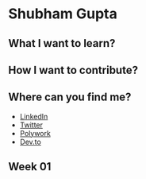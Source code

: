 # Shubham Gupta
<!---
 Add a 2-3 lines of introduction
 --->

## What I want to learn?
<!--- 
* Add few bullet points 
---> 

## How I want to contribute?
<!--- 
* Add few bullet points 
---> 

## Where can you find me?
<!--- 
Update your social handles, blogs, and useful URLs
---> 
* [LinkedIn](https://www.linkedin.com/in/shubham-gupta-8b1168244/)
* [Twitter](https://twitter.com/iamshubham1909)
* [Polywork]()
* [Dev.to]()


## Week 01

<!--- 
update key learnings, achievements, objectives, and progress
---> 

<!--- Example
* Created a new [dashboard] that helps .... 
* 
---> 
